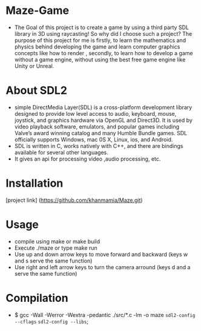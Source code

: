 # Maze-Game

* The Goal of this project is to create a game by using a third party SDL library in 3D using raycasting!
So why did I choose such a project? The purpose of this project for me is firstly, to learn the mathematics and physics behind developing the game and learn computer graphics concepts like how to render , secondly, to learn how to develop a game without a game engine, without using the best free game engine like Unity or Unreal.

# About SDL2
* simple DirectMedia Layer(SDL) is a cross-platform development library designed to provide low level access to audio, keyboard, mouse, joystick, and graphics hardware via OpenGL and Direct3D. It is used by video playback software, emulators, and popular games including Valve’s award winning catalog and many Humble Bundle games.
SDL officially supports Windows, mac 0S X, Linux, ios, and Android. 
* SDL is written in C, works natively with C++, and there are bindings available for several other languages.
* It gives an api for processing video ,audio processing, etc.

# Installation
  [project link] (https://github.com/khanmamia/Maze.git)

# Usage
* compile using make or make build
* Execute ./maze or type make run
* Use up and down arrow keys to move forward and backward (keys w and s serve the same function)
* Use right and left arrow keys to turn the camera arround (keys d and a serve the same function)

# Compilation
* $ gcc -Wall -Werror -Wextra -pedantic ./src/*.c -lm -o maze `sdl2-config --cflags` `sdl2-config --libs`;

